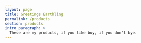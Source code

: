 ```yaml
---
layout: page
title: Greetings Earthling
permalink: /products
section: products
intro_paragraph: >
  These are my products, if you like buy, if you don't bye.
---
```

